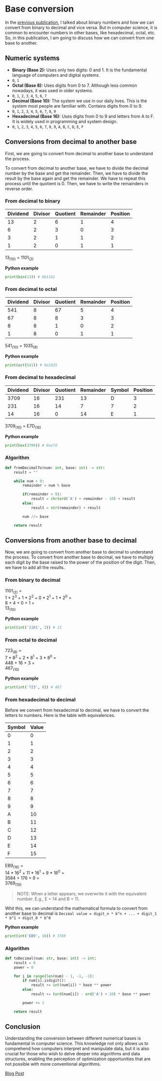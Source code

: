 # Base conversion

In the [previous publication](https://github.com/NelsonBN/art-binary-numbers), I talked about binary numbers and how we can convert from binary to decimal and vice versa. But in computer science, it is common to encounter numbers in other bases, like hexadecimal, octal, etc. So, in this publication, I am going to discuss how we can convert from one base to another.


## Numeric systems

* **Binary (Base 2):** Uses only two digits: 0 and 1. It is the fundamental language of computers and digital systems.
 * `0`, `1`
* **Octal (Base 8):** Uses digits from 0 to 7. Although less common nowadays, it was used in older systems.
 * `0`, `1`, `2`, `3`, `4`, `5`, `6`, `7`
* **Decimal (Base 10):** The system we use in our daily lives. This is the system most people are familiar with. Contains digits from 0 to 9.
 * `0`, `1`, `2`, `3`, `4`, `5`, `6`, `7`, `8`, `9`
* **Hexadecimal (Base 16):** Uses digits from 0 to 9 and letters from A to F. It is widely used in programming and system design.
 * `0`, `1`, `2`, `3`, `4`, `5`, `6`, `7`, `8`, `9`, `A`, `B`, `C`, `D`, `E`, `F`


## Conversions from decimal to another base

First, we are going to convert from decimal to another base to understand the process.

To convert from decimal to another base, we have to divide the decimal number by the base and get the remainder. Then, we have to divide the result by the base again and get the remainder. We have to repeat this process until the quotient is 0. Then, we have to write the remainders in reverse order.


### From decimal to binary

| Dividend | Divisor | Quotient | Remainder | Position |
|----------|---------|----------|-----------|----------|
| 13       | 2       | 6        | 1         | 4        |
| 6        | 2       | 3        | 0         | 3        |
| 3        | 2       | 1        | 1         | 2        |
| 1        | 2       | 0        | 1         | 1        |

13<sub>(10)</sub> = 1101<sub>(2)</sub>

**Python example**
```python
print(bin(13)) # 0b1101
```


### From decimal to octal

| Dividend | Divisor | Quotient | Remainder | Position |
|----------|---------|----------|-----------|----------|
| 541      | 8       | 67       | 5         | 4        |
| 67       | 8       | 8        | 3         | 3        |
| 8        | 8       | 1        | 0         | 2        |
| 1        | 8       | 0        | 1         | 1        |

541<sub>(10)</sub> = 1035<sub>(8)</sub>

**Python example**
```python
print(oct(541)) # 0o1035
```


### From decimal to hexadecimal

| Dividend | Divisor | Quotient | Remainder | Symbol | Position |
|----------|---------|----------|-----------|--------|----------|
| 3709     | 16      | 231      | 13        | D      | 3        |
| 231      | 16      | 14       | 7         | 7      | 2        |
| 14       | 16      | 0        | 14        | E      | 1        |

3709<sub>(10)</sub> = E7D<sub>(16)</sub>

**Python example**
```python
print(hex(3709)) # 0xe7d
```


### Algorithm

```python
def fromDecimalTo(num: int, base: int) -> str:
    result = ""

    while num > 0:
        remainder = num % base

        if(remainder > 9):
            result = chr(ord('A') + remainder - 10) + result
        else:
            result = str(remainder) + result

        num //= base

    return result
```


## Conversions from another base to decimal

Now, we are going to convert from another base to decimal to understand the process. To convert from another base to decimal, we have to multiply each digit by the base raised to the power of the position of the digit. Then, we have to add all the results.


### From binary to decimal

1101<sub>(2)</sub> = <br>
1 * 2<sup>3</sup> + 1 * 2<sup>2</sup> + 0 * 2<sup>1</sup> + 1 * 2<sup>0</sup> = <br>
8 + 4 + 0 + 1 = <br>
13<sub>(10)</sub>


**Python example**
```python
print(int('1101', 2)) # 13
```


### From octal to decimal

723<sub>(8)</sub> = <br>
7 * 8<sup>2</sup> + 2 * 8<sup>1</sup> + 3 * 8<sup>0</sup> = <br>
448 + 16 + 3 = <br>
467<sub>(10)</sub>

**Python example**
```python
print(int('723', 8)) # 467
```


### From hexadecimal to decimal

Before we convert from hexadecimal to decimal, we have to convert the letters to numbers. Here is the table with equivalences.

| Symbol | Value |
|--------|-------|
| 0      | 0     |
| 1      | 1     |
| 2      | 2     |
| 3      | 3     |
| 4      | 4     |
| 5      | 5     |
| 6      | 6     |
| 7      | 7     |
| 8      | 8     |
| 9      | 9     |
| A      | 10    |
| B      | 11    |
| C      | 12    |
| D      | 13    |
| E      | 14    |
| F      | 15    |

EB9<sub>(16)</sub> = <br>
14 * 16<sup>2</sup> + 11 * 16<sup>1</sup> + 9 * 16<sup>0</sup> = <br>
3584 + 176 + 9 = <br>
3769<sub>(10)</sub>

> NOTE: When a letter appears, we overwrite it with the equivalent number. E.g., E = 14 and B = 11.

Whit this, we can understand the mathematical formula to convert from another base to decimal is `Decimal value = digit_n * b^n + ... + digit_1 * b^1 + digit_0 * b^0`

**Python example**
```python
print(int('EB9', 16)) # 3769
```


### Algorithm

```python
def toDecimal(num: str, base: int) -> int:
    result = 0
    power = 0

    for i in range(len(num) - 1, -1, -1):
        if num[i].isdigit():
            result += int(num[i]) * base ** power
        else:
            result += (ord(num[i]) - ord('A') + 10) * base ** power

        power += 1

    return result
```



## Conclusion

Understanding the conversion between different numerical bases is fundamental in computer science. This knowledge not only allows us to comprehend how computers interpret and manipulate data, but it is also crucial for those who wish to delve deeper into algorithms and data structures, enabling the perception of optimization opportunities that are not possible with more conventional algorithms.


[Blog Post](https://nelsonbn.com/blog/base-conversion)